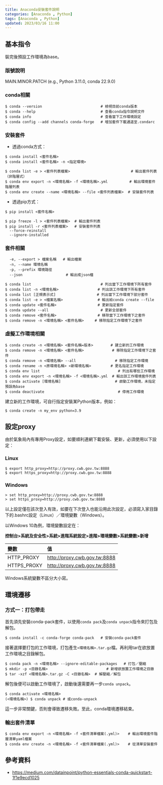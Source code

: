 ```yaml
---
title: Anaconda安裝套件說明
categories: [Anaconda , Python]
tags: [Anaconda , Python]
updated: 2023/03/16 11:00
---
```


## 基本指令

裝完後預設工作環境為base。

### 版號說明

MAIN.MINOR.PATCH (e.g., Python 3.11.0, conda 22.9.0)

### conda相關
```console
$ conda --version                           # 檢視目前conda版本
$ conda --help                              # 查看conda指令說明文件
$ conda info                                # 查看當下工作環境設定
$ conda config --add channels conda-forge   # 增加套件下載通道至.condarc
```

### 安裝套件

- 透過conda方式：
```console
$ conda install <套件名稱>
$ conda install <套件名稱> -n <指定環境>

$ conda list -e > <套件列表檔案>                            # 輸出套件列表（非階層式）
$ conda env export -n <環境名稱> -f <環境名稱>.yml          # 輸出環境套件階層列表
$ conda env create --name <環境名稱> --file <套件列表檔案>  # 安裝套件列表
```

- 透過pip方式：
```console
$ pip install <套件名稱>

$ pip freeze -l > <套件列表檔案>  # 輸出套件列表
$ pip install -r <套件列表檔案>   # 安裝套件列表
  --force-reinstall
  --ignore-installed
```


### 套件相關

```console
  -e, --export > 檔案名稱   # 輸出檔案
  -n, --name 環境名稱
  -p, --prefix 環境路徑
  --json                    # 輸出成json檔
```

```console
$ conda list                                # 列出當下工作環境下所有套件
$ conda list -n <環境名稱>                  # 列出該工作環境下所有套件
$ conda list [正規表示式]                   # 列出當下工作環境下部分套件
$ conda list -e > <檔案名稱>                # 輸出給conda create --file
$ conda update <套件名稱>                   # 更新指定套件
$ conda update --all                        # 更新全部套件
$ conda remove <套件名稱>                   # 移除當下工作環境下之套件
$ conda remove -n <環境名稱> <套件名稱>     # 移除指定工作環境下之套件
```

### 虛擬工作環境相關
```console
$ conda create -n <環境名稱> <套件名稱=版本>        # 建立新的工作環境
$ conda remove -n <環境名稱> <套件名稱>             # 移除指定工作環境下之套件
$ conda remove -n <環境名稱> --all                  # 移除指定工作環境
$ conda rename -n <原環境名稱> <新環境名稱>         # 更名指定工作環境
$ conda env list                                    # 列出有哪些工作環境
$ conda env export -n <環境名稱> -f <環境名稱>.yml  # 輸出該工作環境套件列表
$ conda activate [環境名稱]                         # 啟動工作環境，未指定預設為base
$ conda deactivate                                  # 停用工作環境
```

建立新的工作環境，可自行指定安裝某Python版本，例如：

```console
$ conda create -n my_env python=3.9
```

## 設定proxy

由於氣象局內有專用Proxy設定，如要順利連網下載安裝、更新，必須使用以下設定：

### Linux

```console
$ export http_proxy=http://proxy.cwb.gov.tw:8888
$ export https_proxy=http://proxy.cwb.gov.tw:8888
```

### Windows

```console
> set http_proxy=http://proxy.cwb.gov.tw:8888
> set https_proxy=http://proxy.cwb.gov.tw:8888
```

以上設定僅在該次登入有效，如要在下次登入也能沿用此次設定，必須寫入家目錄下的.bashrc設定（Linux）／環境變數（Windows）。

以Windows 10為例，環境變數設定在：

**控制台>系統及安全性>系統>進階系統設定>進階>環境變數>系統變數>新增**

| 變數          | 值                           |
| :------------ | :--------------------------- |
| HTTP_PROXY    | http://proxy.cwb.gov.tw:8888 |
| HTTPS_PROXY   | http://proxy.cwb.gov.tw:8888 |

Windows系統變數不區分大小寫。


## 環境遷移
### 方式一：打包帶走

首先須先安裝conda-pack套件，以使用`conda pack`及`conda unpack`指令來打包及解包。

```console
$ conda install -c conda-forge conda-pack   # 安裝conda-pack套件
```

接著選擇要打包的工作環境，打包產生`<環境名稱>.tar.gz`檔。再利用tar在欲放置工作環境之目錄解包。

```console
$ conda pack -n <環境名稱> --ignore-editable-packages   # 打包／壓縮
$ mkdir -p <目錄名稱>                           # 新增欲放置工作環境之目錄
$ tar -xzf <環境名稱>.tar.gz -C <目錄名稱>  # 解壓縮／解包
```

解包後便可以啟動工作環境了，啟動後還需要再一步`conda unpack`。

```console
$ conda activate <環境名稱>
(<環境名稱>) $ conda unpack # 或conda-unpack
```

這一步非常關鍵，否則會導致遷移失敗。至此，conda環境遷移結束。

### 輸出套件清單
```console
$ conda env export -n <環境名稱> -f <套件清單檔案(.yml)>    # 輸出環境套件階層清單yaml檔案
$ conda env create -n <環境名稱> -f <套件清單檔案(.yml)>    # 從清單安裝套件
```

## 參考資料

- https://medium.com/datainpoint/python-essentials-conda-quickstart-1f1e9ecd1025